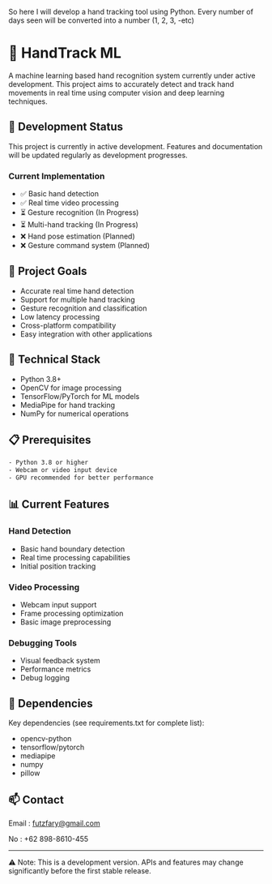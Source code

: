 So here I will develop a hand tracking tool using Python. Every number of days seen will be converted into a number (1, 2, 3, -etc)

# 🤚 HandTrack ML

A machine learning based hand recognition system currently under active development. This project aims to accurately detect and track hand movements in real time using computer vision and deep learning techniques.

## 🚧 Development Status

This project is currently in active development. Features and documentation will be updated regularly as development progresses.

### Current Implementation
- ✅ Basic hand detection
- ✅ Real time video processing
- ⏳ Gesture recognition (In Progress)
- ⏳ Multi-hand tracking (In Progress)
- ❌ Hand pose estimation (Planned)
- ❌ Gesture command system (Planned)

## 🎯 Project Goals

- Accurate real time hand detection
- Support for multiple hand tracking
- Gesture recognition and classification
- Low latency processing
- Cross-platform compatibility
- Easy integration with other applications

## 🔧 Technical Stack

- Python 3.8+
- OpenCV for image processing
- TensorFlow/PyTorch for ML models
- MediaPipe for hand tracking
- NumPy for numerical operations

## 📋 Prerequisites

```bash
- Python 3.8 or higher
- Webcam or video input device
- GPU recommended for better performance
```

## 📊 Current Features

### Hand Detection
- Basic hand boundary detection
- Real time processing capabilities
- Initial position tracking

### Video Processing
- Webcam input support
- Frame processing optimization
- Basic image preprocessing

### Debugging Tools
- Visual feedback system
- Performance metrics
- Debug logging


## 🔗 Dependencies

Key dependencies (see requirements.txt for complete list):
- opencv-python
- tensorflow/pytorch
- mediapipe
- numpy
- pillow

## 📫 Contact

Email : futzfary@gmail.com

No : +62 898-8610-455



---
⚠️ Note: This is a development version. APIs and features may change significantly before the first stable release.
